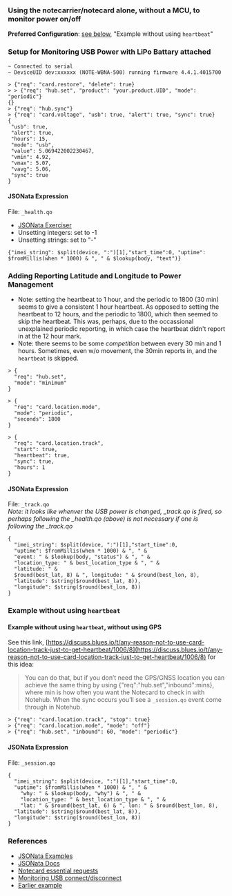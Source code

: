 ### Using the notecarrier/notecard alone, without a MCU, to monitor power on/off
**Preferred Configuration**: [see below](###example-without-using-heartbeat), "Example without using `heartbeat`"

### Setup for Monitoring USB Power with LiPo Battary attached
```
~ Connected to serial
~ DeviceUID dev:xxxxxx (NOTE-WBNA-500) running firmware 4.4.1.4015700

> {"req": "card.restore", "delete": true}
> > {"req": "hub.set", "product": "your.product.UID", "mode": "periodic"}
{}
> {"req": "hub.sync"}
> {"req": "card.voltage", "usb": true, "alert": true, "sync": true}
{
 "usb": true,
 "alert": true,
 "hours": 15,
 "mode": "usb",
 "value": 5.069422002230467,
 "vmin": 4.92,
 "vmax": 5.07,
 "vavg": 5.06,
 "sync": true
}
```

#### JSONata Expression
File: `_health.qo`  
* [JSONata Exerciser](https://try.jsonata.org/)
* Unsetting integers: set to -1
* Unsetting strings: set to "-"
```
{"imei_string": $split(device, ":")[1],"start_time":0, "uptime": $fromMillis(when * 1000) & ", " & $lookup(body, "text")}
```

### Adding Reporting Latitude and Longitude to Power Management
* Note: setting the heartbeat to 1 hour, and the periodic to 1800 (30 min) seems to give a consistent 1 hour heartbeat.
As opposed to setting the heartbeat to 12 hours, and the periodic to 1800, which then seemed to skip the heartbeat.  This was,
perhaps, due to the occassional unexplained periodic reporting, in which case the heartbeat didn't report in at the 12 hour mark.
* Note: there seems to be some _competition_ between every 30 min and 1 hours.  Sometimes, even w/o movement, the 30min reports in,
and the `heartbeat` is skipped.
```
> {
  "req": "hub.set",
  "mode": "minimum"
}

> {
  "req": "card.location.mode",
  "mode": "periodic",
  "seconds": 1800
}

> {
  "req": "card.location.track",
  "start": true,
  "heartbeat": true,
  "sync": true,
  "hours": 1
}
```

#### JSONata Expression
File: `_track.qo`  
*Note: it looks like whenver the USB power is changed, _track.qo is fired,
so perhaps following the _health.qo (above) is not necessary if one is following the _track.qo*
```
{
  "imei_string": $split(device, ":")[1],"start_time":0,
  "uptime": $fromMillis(when * 1000) & ", " &
  "event: " & $lookup(body, "status") & ", " &
  "location_type: " & best_location_type & ", " &
  "latitude: " &
  $round(best_lat, 8) & ", longitude: " & $round(best_lon, 8),
  "latitude": $string($round(best_lat, 8)),
  "longitude": $string($round(best_lon, 8))
}
```

### Example without using `heartbeat`
#### Example without using `heartbeat`, without using GPS
See this link, [https://discuss.blues.io/t/any-reason-not-to-use-card-location-track-just-to-get-heartbeat/1006/8](https://discuss.blues.io/t/any-reason-not-to-use-card-location-track-just-to-get-heartbeat/1006/8)
for this idea:
> You can do that, but if you don’t need the GPS/GNSS location you can achieve the same thing by using {"req":"hub.set","inbound":mins}, where min is how often you want the Notecard to check in with Notehub. When the sync occurs you’ll see a `_session.qo` event come through in Notehub.

```
> {"req": "card.location.track", "stop": true}
> {"req": "card.location.mode", "mode": "off"}
> {"req": "hub.set", "inbound": 60, "mode": "periodic"}
```

#### JSONata Expression
File: `_session.qo`
```
{
  "imei_string": $split(device, ":")[1],"start_time":0,
  "uptime": $fromMillis(when * 1000) & ", " &
    "why: " & $lookup(body, "why") & ", " &
    "location_type: " & best_location_type & ", " &
    "lat: " & $round(best_lat, 6) & ", lon: " & $round(best_lon, 8),
  "latitude": $string($round(best_lat, 8)),
  "longitude": $string($round(best_lon, 8))
}
```

### References
* [JSONata Examples](https://blues.io/blog/10-jsonata-examples/)
* [JSONata Docs](https://docs.jsonata.org/overview)
* [Notecard essential requests](https://dev.blues.io/notecard/notecard-walkthrough/essential-requests/)
* [Monitoring USB connect/disconnect](https://dev.blues.io/api-reference/notecard-api/card-requests/#card-voltage)
* [Earlier example](https://www.hackster.io/rob-lauer/cellular-enabled-power-outage-detector-w-sms-notifications-181408)

<!--
# vim: ai et ts=4 sts=4 sw=4 nu
-->
